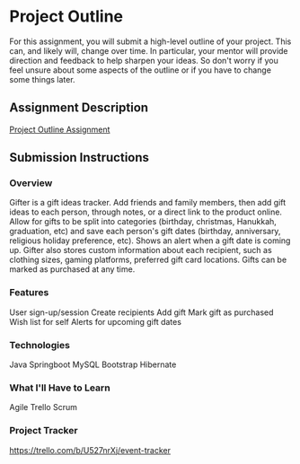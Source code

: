 # Project Outline
For this assignment, you will submit a high-level outline of your project. This can, and likely will, change over time. In particular, your mentor will provide direction and feedback to help sharpen your ideas. So don't worry if you feel unsure about some aspects of the outline or if you have to change some things later.

## Assignment Description
[Project Outline Assignment](https://education.launchcode.org/liftoff/modules/assignments/project-outline)

## Submission Instructions

### Overview
Gifter is a gift ideas tracker. Add friends and family members, then add gift 
ideas to each person, through notes, or a direct link to the product 
online. Allow for gifts to be split into categories (birthday, christmas,
 Hanukkah, graduation, etc) and save each person's gift dates (birthday, 
 anniversary, religious holiday preference, etc). Shows an alert when a gift date 
 is coming up. Gifter also stores custom information about each recipient, such as 
 clothing sizes, gaming platforms, preferred gift card locations. Gifts can be 
 marked as purchased at any time.
 
### Features
User sign-up/session
Create recipients
Add gift
Mark gift as purchased
Wish list for self
Alerts for upcoming gift dates
### Technologies
Java
Springboot
MySQL
Bootstrap
Hibernate
### What I'll Have to Learn
Agile
Trello
Scrum
### Project Tracker
https://trello.com/b/U527nrXj/event-tracker

